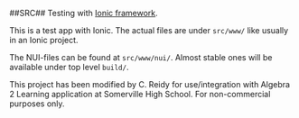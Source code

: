 ##SRC##
Testing with [Ionic framework](http://ionicframework.com/).

This is a test app with Ionic. The actual files are under `src/www/` like usually in an Ionic project.

The NUI-files can be found at `src/www/nui/`. Almost stable ones will be available under top level `build/`.

This project has been modified by C. Reidy for use/integration with Algebra 2 Learning application at Somerville High School. For non-commercial purposes only.